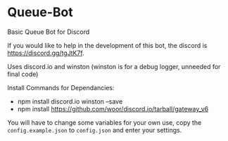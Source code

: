 # Queue-Bot
Basic Queue Bot for Discord

If you would like to help in the development of this bot, the discord is https://discord.gg/tgJtK7f.

Uses discord.io and winston (winston is for a debug logger, unneeded for final code)

Install Commands for Dependancies:
- npm install discord.io winston –save
- npm install https://github.com/woor/discord.io/tarball/gateway_v6

You will have to change some variables for your own use, copy the `config.example.json` to `config.json` and enter your settings.
